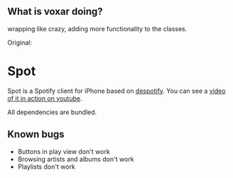 What is voxar doing?
-----
wrapping like crazy, adding more functionality to the classes.

Original:

Spot
=========================

Spot is a Spotify client for iPhone based on [despotify](http://despotify.se/ "despotify - the open source Spotify client library"). You can see a [video of it in action on youtube](http://www.youtube.com/watch?v=ARKnvnOCJJg "YouTube - The Birth of Spot, the iPhone Spotify Client").

All dependencies are bundled.

Known bugs
------------------------
- Buttons in play view don't work
- Browsing artists and albums don't work
- Playlists don't work